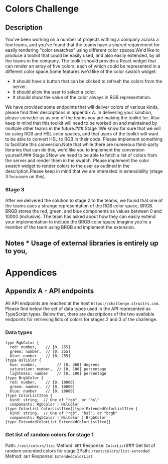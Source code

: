 # Colors Challenge

## Description

You've been working on a number of projects withing a company across a few teams, and you've found that the teams have a shared requirement for easily rendering "color swatches" using different color spaces.We'd like to produce a toolkit that could be easily used, and also easily extended, by all the teams in the company. The toolkit should provide a React widget that can render an array of five colors, each of which could be represented in a different color space.Some features we'd like of the color swatch widget: 

* It should have a button that can be clicked to refresh the colors from the server.
* It should allow the user to select a color.
* It should show the value of the color always in RGB representation.

We have provided some endpoints that will deliver colors of various kinds, please find their descriptions in appendix A. In delivering your solution, please consider us as one of the teams you are making the toolkit for. Also keep in mind that this toolkit will need to be worked on and maintained by multiple other teams in the future.### Stage 1We know for sure that we will be using RGB and HSL color spaces, and that users of the toolkit will want to be able to convert HSL to RGB in their code. Please implement something to facilitate this conversion.Note that while there are numerous third-party libraries that can do this, we'd like you to implement the conversion yourself.### Stage 2Now we need to be able to fetch a list of colors from the server and render them in the swatch. Please implement the color swatch widget to render colors to the user as outlined in the description.Please keep in mind that we are interested in extensibility (stage 3 focusses on this).

### Stage 3

After we delivered the solution to stage 2 to the teams, we found that one of the teams uses a strange representation of the RGB color space, BRGB. BRGB stores the red, green, and blue components as values between 0 and 10000 (inclusive). The team has asked about how they can easily extend your implementation to include the BRGB color space.Imagine you're a member of the team using BRGB and implement the extension.

## Notes * Usage of external libraries is entirely up to you,

# Appendices

## Appendix A - API endpoints

All API endpoints are reached at the host `https://challenge.structrs.com`. Please find below the set of data types used in the API represented as TypeScript types. Below that, there are descriptions of the two available endpoints for retrieving lists of colors for stages 2 and 3 of the challenge.

### Data types

```
type RgbColor {
  red: number,    // [0, 255]
  green: number,  // [0, 255]
  blue: number    // [0, 255]
}type HslColor {
  hue: number,         // [0, 360] degrees
  saturation: number,  // [0, 100] percentage
  lightness: number    // [0, 100] percentage
}type BrgbColor {
  red: number,    // [0, 10000]
  green: number,  // [0, 10000]
  blue: number    // [0, 10000]
}type ColorListItem {
  kind: string,  // One of "rgb", or "hsl"
  components: RgbColor | HslColor
}type ColorList ColorListItem[]type ExtendedColorListItem {
  kind: string,  // One of "rgb", "hsl", or "brgb"
  components: RgbColor | HslColor | BrgbColor
}type ExtendedColorList ExtendedColorListItem[]
```

### Get list of random colors for stage 1

Path: `/rest/colors/list`
Method: `GET`
Response: `ColorList`### Get list of random extended colors for stage 2Path: `/rest/colors/list-extended`
Method: `GET`
Response: `ExtendedColorList`
